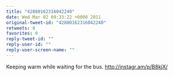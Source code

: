 ```yaml
---
title: "42880162316042240"
date: Wed Mar 02 09:33:22 +0000 2011
original-tweet-id: "42880162316042240"
retweets: 0
favorites: 0
reply-tweet-id: ""
reply-user-id: ""
reply-user-screen-name: ""
---
```

Keeping warm while waiting for the bus.  http://instagr.am/p/B8kjX/
